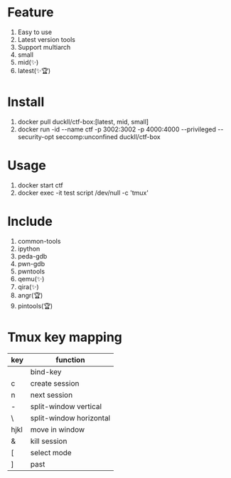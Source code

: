 # Feature
1. Easy to use
1. Latest version tools
1. Support multiarch
1. small
1. mid(✨)
1. latest(✨🏆)

# Install
1. docker pull duckll/ctf-box:[latest, mid, small]
1. docker run -id --name ctf -p 3002:3002 -p 4000:4000 --privileged --security-opt seccomp:unconfined duckll/ctf-box

# Usage
1. docker start ctf
1. docker exec -it test script /dev/null -c 'tmux'

# Include
1. common-tools
1. ipython
1. peda-gdb
1. pwn-gdb
1. pwntools
1. qemu(✨)
1. qira(✨)
1. angr(🏆)
1. pintools(🏆)

# Tmux key mapping
|  key  |        function         |
|  ---  |           ---           |
| <C-u> |        bind-key         |
|   c   |     create session      |
|   n   |      next session       |
|   -   |  split-window vertical  |
|   \   | split-window horizontal |
| hjkl  |     move in window      |
|   &   |      kill session       |
|   [   |       select mode       |
|   ]   |          past           |
